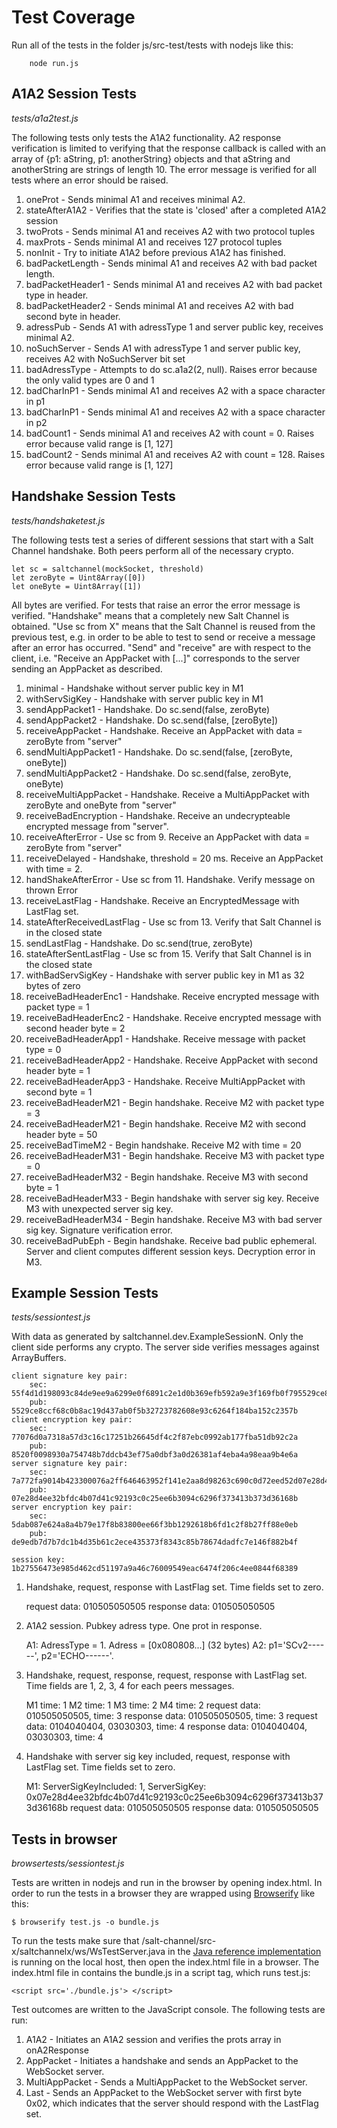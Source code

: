 Test Coverage
=============


Run all of the tests in the folder js/src-test/tests with nodejs like this:

	    node run.js


A1A2 Session Tests
------------------

*tests/a1a2test.js*

The following tests only tests the A1A2 functionality. A2 response
verification is limited to verifying that the response callback is
called with an array of {p1: aString, p1: anotherString} objects
and that aString and anotherString are strings of length 10. The
error message is verified for all tests where an error should be raised.

1. oneProt - Sends minimal A1 and receives minimal A2.
2. stateAfterA1A2 - Verifies that the state is 'closed' after a completed A1A2 session
3. twoProts - Sends minimal A1 and receives A2 with two protocol tuples
4. maxProts - Sends minimal A1 and receives 127 protocol tuples
5. nonInit - Try to initiate A1A2 before previous A1A2 has finished.
6. badPacketLength - Sends minimal A1 and receives A2 with bad packet length.
7. badPacketHeader1 - Sends minimal A1 and receives A2 with bad packet type in header.
8. badPacketHeader2 - Sends minimal A1 and receives A2 with bad second byte in header.
9. adressPub - Sends A1 with adressType 1 and server public key, receives minimal A2.
10. noSuchServer - Sends A1 with adressType 1 and server public key, receives A2 with NoSuchServer bit set
11. badAdressType - Attempts to do sc.a1a2(2, null). Raises error because the only valid types are 0 and 1
12. badCharInP1 - Sends minimal A1 and receives A2 with a space character in p1
13. badCharInP1 - Sends minimal A1 and receives A2 with a space character in p2
14. badCount1 - Sends minimal A1 and receives A2 with count = 0. Raises error because valid range is [1, 127]
15. badCount2 - Sends minimal A1 and receives A2 with count = 128. Raises error because valid range is [1, 127]





Handshake Session Tests
-----------------------

*tests/handshaketest.js*

The following tests test a series of different sessions that start
with a Salt Channel handshake. Both peers perform all of the
necessary crypto.

	let sc = saltchannel(mockSocket, threshold)
	let zeroByte = Uint8Array([0])
	let oneByte = Uint8Array([1])

All bytes are verified. For tests that raise an error the error message is
verified. "Handshake" means that a completely new Salt Channel is obtained.
"Use sc from X" means that the Salt Channel is reused from the previous
test, e.g. in order to be able to test to send or receive a message after
an error has occurred. "Send" and "receive" are with respect to the client,
i.e. "Receive an AppPacket with [...]" corresponds to the server sending an
AppPacket as described.

1. minimal - Handshake without server public key in M1
2. withServSigKey - Handshake with server public key in M1
3. sendAppPacket1 - Handshake. Do sc.send(false, zeroByte)
4. sendAppPacket2 - Handshake. Do sc.send(false, [zeroByte])
5. receiveAppPacket - Handshake. Receive an AppPacket with data = zeroByte from "server"
6. sendMultiAppPacket1 - Handshake. Do sc.send(false, [zeroByte, oneByte])
7. sendMultiAppPacket2 - Handshake. Do sc.send(false, zeroByte, oneByte)
8. receiveMultiAppPacket - Handshake. Receive a MultiAppPacket with zeroByte and oneByte from "server"
9. receiveBadEncryption - Handshake. Receive an undecrypteable encrypted message from "server".
10. receiveAfterError - Use sc from 9. Receive an AppPacket with data = zeroByte from "server"
11. receiveDelayed - Handshake, threshold = 20 ms. Receive an AppPacket with time = 2.
12. handShakeAfterError - Use sc from 11. Handshake. Verify message on thrown Error
13. receiveLastFlag - Handshake. Receive an EncryptedMessage with LastFlag set.
14. stateAfterReceivedLastFlag - Use sc from 13. Verify that Salt Channel is in the closed state
15. sendLastFlag - Handshake. Do sc.send(true, zeroByte)
16. stateAfterSentLastFlag - Use sc from 15. Verify that Salt Channel is in the closed state
17. withBadServSigKey - Handshake with server public key in M1 as 32 bytes of zero
18. receiveBadHeaderEnc1 - Handshake. Receive encrypted message with packet type = 1
19. receiveBadHeaderEnc2 - Handshake. Receive encrypted message with second header byte = 2
20. receiveBadHeaderApp1 - Handshake. Receive message with packet type = 0
21. receiveBadHeaderApp2 - Handshake. Receive AppPacket with second header byte = 1
22. receiveBadHeaderApp3 - Handshake. Receive MultiAppPacket with second byte = 1
23. receiveBadHeaderM21 - Begin handshake. Receive M2 with packet type = 3
24. receiveBadHeaderM21 - Begin handshake. Receive M2 with second header byte = 50
25. receiveBadTimeM2 - Begin handshake. Receive M2 with time = 20
26. receiveBadHeaderM31 - Begin handshake. Receive M3 with packet type = 0
27. receiveBadHeaderM32 - Begin handshake. Receive M3 with second byte = 1
28. receiveBadHeaderM33 - Begin handshake with server sig key. Receive M3 with unexpected server sig key.
29. receiveBadHeaderM34 - Begin handshake. Receive M3 with bad server sig key. Signature verification error.
30. receiveBadPubEph - Begin handshake. Receive bad public ephemeral. Server and client computes different session keys. Decryption error in M3.





Example Session Tests
---------------------

*tests/sessiontest.js*

With data as generated by saltchannel.dev.ExampleSessionN. Only the client
side performs any crypto. The server side verifies messages against ArrayBuffers.

	client signature key pair:
    	sec: 55f4d1d198093c84de9ee9a6299e0f6891c2e1d0b369efb592a9e3f169fb0f795529ce8ccf68c0b8ac19d437ab0f5b32723782608e93c6264f184ba152c2357b
    	pub: 5529ce8ccf68c0b8ac19d437ab0f5b32723782608e93c6264f184ba152c2357b
	client encryption key pair:
    	sec: 77076d0a7318a57d3c16c17251b26645df4c2f87ebc0992ab177fba51db92c2a
    	pub: 8520f0098930a754748b7ddcb43ef75a0dbf3a0d26381af4eba4a98eaa9b4e6a
	server signature key pair:
    	sec: 7a772fa9014b423300076a2ff646463952f141e2aa8d98263c690c0d72eed52d07e28d4ee32bfdc4b07d41c92193c0c25ee6b3094c6296f373413b373d36168b
    	pub: 07e28d4ee32bfdc4b07d41c92193c0c25ee6b3094c6296f373413b373d36168b
	server encryption key pair:
    	sec: 5dab087e624a8a4b79e17f8b83800ee66f3bb1292618b6fd1c2f8b27ff88e0eb
    	pub: de9edb7d7b7dc1b4d35b61c2ece435373f8343c85b78674dadfc7e146f882b4f

    session key: 1b27556473e985d462cd51197a9a46c76009549eac6474f206c4ee0844f68389

1. Handshake, request, response with LastFlag set. Time fields set to zero.

	request data:  010505050505
	response data: 010505050505

2. A1A2 session. Pubkey adress type. One prot in response.

	A1: AdressType = 1. Adress = [0x080808...] (32 bytes)
	A2: p1='SCv2------', p2='ECHO------'.

3. Handshake, request, response, request, response with LastFlag set. Time fields are 1, 2, 3, 4 for each peers messages.

	M1 time: 1
	M2 time: 1
	M3 time: 2
	M4 time: 2
	request data: 010505050505, time: 3
	response data: 010505050505, time: 3
	request data: 0104040404, 03030303, time: 4
	response data: 0104040404, 03030303, time: 4

4. Handshake with server sig key included, request, response with LastFlag set. Time fields set to zero.

	M1: ServerSigKeyIncluded: 1, ServerSigKey: 0x07e28d4ee32bfdc4b07d41c92193c0c25ee6b3094c6296f373413b373d36168b
	request data:  010505050505
	response data: 010505050505





Tests in browser
----------------

*browsertests/sessiontest.js*

Tests are written in nodejs and run in the browser by opening
index.html. In order to run the tests in a browser they are
wrapped using [Browserify](http://browserify.org) like this:

	$ browserify test.js -o bundle.js

To run the tests make sure that /salt-channel/src-x/saltchannelx/ws/WsTestServer.java
in the [Java reference implementation](https://github.com/assaabloy-ppi/salt-channel)
is running on the local host, then open the index.html file in a browser.
The index.html file in contains the bundle.js in a script tag, which runs test.js:

	<script src='./bundle.js'> </script>


Test outcomes are written to the JavaScript console. The following tests are run:

1. A1A2 - Initiates an A1A2 session and verifies the prots array in onA2Response
2. AppPacket - Initiates a handshake and sends an AppPacket to the WebSocket server.
3. MultiAppPacket - Sends a MultiAppPacket to the WebSocket server.
4. Last - Sends an AppPacket to the WebSocket server with first byte 0x02, which indicates that the server should respond with the LastFlag set.
